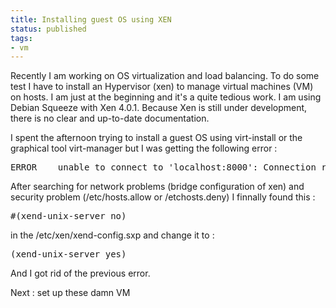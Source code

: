 ```yaml
---
title: Installing guest OS using XEN
status: published
tags:
- vm
---
```


Recently I am working on OS virtualization and load balancing. To do some test I have to install an Hypervisor (xen) to manage virtual machines (VM) on hosts. I am just at the beginning and it's a quite tedious work. I am using Debian Squeeze with Xen 4.0.1. Because Xen is still under development, there is no clear and up-to-date documentation.

I spent the afternoon trying to install a guest OS using virt-install or the graphical tool virt-manager but I was getting the following error :
<pre class="brush:shell">ERROR    unable to connect to 'localhost:8000': Connection refused</pre>
After searching for network problems (bridge configuration of xen) and security problem (/etc/hosts.allow or /etchosts.deny) I finnally found this :
<pre class="brush:shell">#(xend-unix-server no)</pre>
in the /etc/xen/xend-config.sxp and change it to :
<pre class="brush:shell">(xend-unix-server yes)</pre>
And I got rid of the previous error.

Next : set up these damn VM